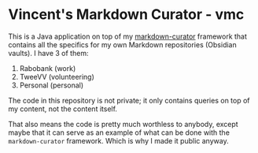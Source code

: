 # Vincent's Markdown Curator - vmc

This is a Java application on top of my [markdown-curator](https://github.com/voostindie/markdown-curator) framework that contains all the specifics for my own Markdown repositories (Obsidian vaults). I have 3 of them:

1. Rabobank (work)
2. TweeVV (volunteering)
3. Personal (personal)

The code in this repository is not private; it only contains queries on top of my content, not the content itself. 

That also means the code is pretty much worthless to anybody, except maybe that it can serve as an example of what can be done with the `markdown-curator` framework. Which is why I made it public anyway.
